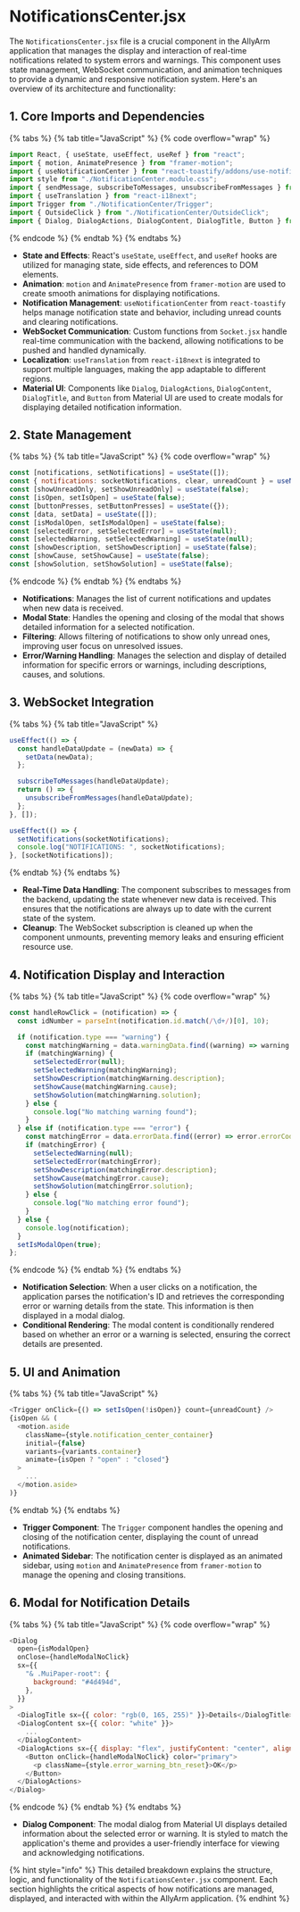 # NotificationsCenter.jsx

The `NotificationsCenter.jsx` file is a crucial component in the AllyArm application that manages the display and interaction of real-time notifications related to system errors and warnings. This component uses state management, WebSocket communication, and animation techniques to provide a dynamic and responsive notification system. Here's an overview of its architecture and functionality:

## 1. **Core Imports and Dependencies**

{% tabs %}
{% tab title="JavaScript" %}
{% code overflow="wrap" %}
```javascript
import React, { useState, useEffect, useRef } from "react";
import { motion, AnimatePresence } from "framer-motion";
import { useNotificationCenter } from "react-toastify/addons/use-notification-center";
import style from "./NotificationCenter.module.css";
import { sendMessage, subscribeToMessages, unsubscribeFromMessages } from "../Socket";
import { useTranslation } from "react-i18next";
import Trigger from "./NotificationCenter/Trigger";
import { OutsideClick } from "./NotificationCenter/OutsideClick";
import { Dialog, DialogActions, DialogContent, DialogTitle, Button } from "@mui/material";
```
{% endcode %}
{% endtab %}
{% endtabs %}

* **State and Effects**: React's `useState`, `useEffect`, and `useRef` hooks are utilized for managing state, side effects, and references to DOM elements.
* **Animation**: `motion` and `AnimatePresence` from `framer-motion` are used to create smooth animations for displaying notifications.
* **Notification Management**: `useNotificationCenter` from `react-toastify` helps manage notification state and behavior, including unread counts and clearing notifications.
* **WebSocket Communication**: Custom functions from `Socket.jsx` handle real-time communication with the backend, allowing notifications to be pushed and handled dynamically.
* **Localization**: `useTranslation` from `react-i18next` is integrated to support multiple languages, making the app adaptable to different regions.
* **Material UI**: Components like `Dialog`, `DialogActions`, `DialogContent`, `DialogTitle`, and `Button` from Material UI are used to create modals for displaying detailed notification information.

## 2. **State Management**

{% tabs %}
{% tab title="JavaScript" %}
{% code overflow="wrap" %}
```javascript
const [notifications, setNotifications] = useState([]);
const { notifications: socketNotifications, clear, unreadCount } = useNotificationCenter();
const [showUnreadOnly, setShowUnreadOnly] = useState(false);
const [isOpen, setIsOpen] = useState(false);
const [buttonPresses, setButtonPresses] = useState({});
const [data, setData] = useState([]);
const [isModalOpen, setIsModalOpen] = useState(false);
const [selectedError, setSelectedError] = useState(null);
const [selectedWarning, setSelectedWarning] = useState(null);
const [showDescription, setShowDescription] = useState(false);
const [showCause, setShowCause] = useState(false);
const [showSolution, setShowSolution] = useState(false);
```
{% endcode %}
{% endtab %}
{% endtabs %}

* **Notifications**: Manages the list of current notifications and updates when new data is received.
* **Modal State**: Handles the opening and closing of the modal that shows detailed information for a selected notification.
* **Filtering**: Allows filtering of notifications to show only unread ones, improving user focus on unresolved issues.
* **Error/Warning Handling**: Manages the selection and display of detailed information for specific errors or warnings, including descriptions, causes, and solutions.

## 3. **WebSocket Integration**

{% tabs %}
{% tab title="JavaScript" %}
```javascript
useEffect(() => {
  const handleDataUpdate = (newData) => {
    setData(newData);
  };

  subscribeToMessages(handleDataUpdate);
  return () => {
    unsubscribeFromMessages(handleDataUpdate);
  };
}, []);

useEffect(() => {
  setNotifications(socketNotifications);
  console.log("NOTIFICATIONS: ", socketNotifications);
}, [socketNotifications]);
```
{% endtab %}
{% endtabs %}

* **Real-Time Data Handling**: The component subscribes to messages from the backend, updating the state whenever new data is received. This ensures that the notifications are always up to date with the current state of the system.
* **Cleanup**: The WebSocket subscription is cleaned up when the component unmounts, preventing memory leaks and ensuring efficient resource use.

## 4. **Notification Display and Interaction**

{% tabs %}
{% tab title="JavaScript" %}
{% code overflow="wrap" %}
```javascript
const handleRowClick = (notification) => {
  const idNumber = parseInt(notification.id.match(/\d+/)[0], 10);

  if (notification.type === "warning") {
    const matchingWarning = data.warningData.find((warning) => warning.warningCode === idNumber);
    if (matchingWarning) {
      setSelectedError(null);
      setSelectedWarning(matchingWarning);
      setShowDescription(matchingWarning.description);
      setShowCause(matchingWarning.cause);
      setShowSolution(matchingWarning.solution);
    } else {
      console.log("No matching warning found");
    }
  } else if (notification.type === "error") {
    const matchingError = data.errorData.find((error) => error.errorCode === idNumber);
    if (matchingError) {
      setSelectedWarning(null);
      setSelectedError(matchingError);
      setShowDescription(matchingError.description);
      setShowCause(matchingError.cause);
      setShowSolution(matchingError.solution);
    } else {
      console.log("No matching error found");
    }
  } else {
    console.log(notification);
  }
  setIsModalOpen(true);
};
```
{% endcode %}
{% endtab %}
{% endtabs %}

* **Notification Selection**: When a user clicks on a notification, the application parses the notification's ID and retrieves the corresponding error or warning details from the state. This information is then displayed in a modal dialog.
* **Conditional Rendering**: The modal content is conditionally rendered based on whether an error or a warning is selected, ensuring the correct details are presented.

## 5. **UI and Animation**

{% tabs %}
{% tab title="JavaScript" %}
```javascript
<Trigger onClick={() => setIsOpen(!isOpen)} count={unreadCount} />
{isOpen && (
  <motion.aside
    className={style.notification_center_container}
    initial={false}
    variants={variants.container}
    animate={isOpen ? "open" : "closed"}
  >
    ...
  </motion.aside>
)}
```
{% endtab %}
{% endtabs %}

* **Trigger Component**: The `Trigger` component handles the opening and closing of the notification center, displaying the count of unread notifications.
* **Animated Sidebar**: The notification center is displayed as an animated sidebar, using `motion` and `AnimatePresence` from `framer-motion` to manage the opening and closing transitions.

## 6. **Modal for Notification Details**

{% tabs %}
{% tab title="JavaScript" %}
{% code overflow="wrap" %}
```javascript
<Dialog
  open={isModalOpen}
  onClose={handleModalNoClick}
  sx={{
    "& .MuiPaper-root": {
      background: "#4d494d",
    },
  }}
>
  <DialogTitle sx={{ color: "rgb(0, 165, 255)" }}>Details</DialogTitle>
  <DialogContent sx={{ color: "white" }}>
    ...
  </DialogContent>
  <DialogActions sx={{ display: "flex", justifyContent: "center", alignItems: "center" }}>
    <Button onClick={handleModalNoClick} color="primary">
      <p className={style.error_warning_btn_reset}>OK</p>
    </Button>
  </DialogActions>
</Dialog>
```
{% endcode %}
{% endtab %}
{% endtabs %}

* **Dialog Component**: The modal dialog from Material UI displays detailed information about the selected error or warning. It is styled to match the application's theme and provides a user-friendly interface for viewing and acknowledging notifications.

{% hint style="info" %}
This detailed breakdown explains the structure, logic, and functionality of the `NotificationsCenter.jsx` component. Each section highlights the critical aspects of how notifications are managed, displayed, and interacted with within the AllyArm application.
{% endhint %}
